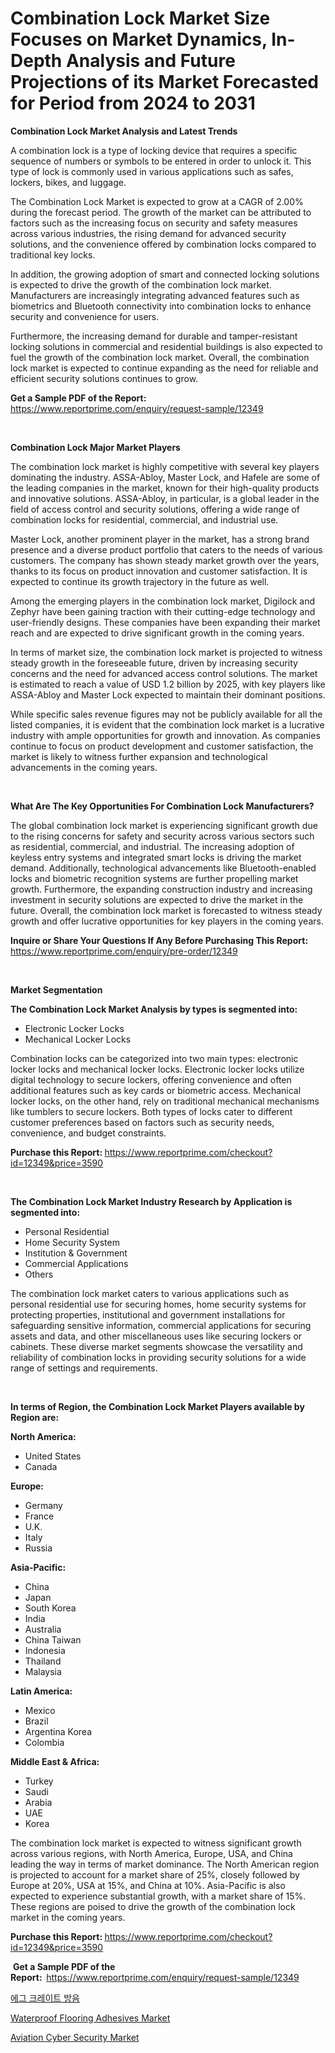<p><h1>Combination Lock Market Size Focuses on Market Dynamics, In-Depth Analysis and Future Projections of its Market Forecasted for Period from 2024 to 2031</h1></p><p><strong>Combination Lock Market Analysis and Latest Trends</strong></p>
<p><p>A combination lock is a type of locking device that requires a specific sequence of numbers or symbols to be entered in order to unlock it. This type of lock is commonly used in various applications such as safes, lockers, bikes, and luggage.</p><p>The Combination Lock Market is expected to grow at a CAGR of 2.00% during the forecast period. The growth of the market can be attributed to factors such as the increasing focus on security and safety measures across various industries, the rising demand for advanced security solutions, and the convenience offered by combination locks compared to traditional key locks.</p><p>In addition, the growing adoption of smart and connected locking solutions is expected to drive the growth of the combination lock market. Manufacturers are increasingly integrating advanced features such as biometrics and Bluetooth connectivity into combination locks to enhance security and convenience for users.</p><p>Furthermore, the increasing demand for durable and tamper-resistant locking solutions in commercial and residential buildings is also expected to fuel the growth of the combination lock market. Overall, the combination lock market is expected to continue expanding as the need for reliable and efficient security solutions continues to grow.</p></p>
<p><strong>Get a Sample PDF of the Report:&nbsp;</strong> <a href="https://www.reportprime.com/enquiry/request-sample/12349">https://www.reportprime.com/enquiry/request-sample/12349</a></p>
<p>&nbsp;</p>
<p><strong>Combination Lock Major Market Players</strong></p>
<p><p>The combination lock market is highly competitive with several key players dominating the industry. ASSA-Abloy, Master Lock, and Hafele are some of the leading companies in the market, known for their high-quality products and innovative solutions. ASSA-Abloy, in particular, is a global leader in the field of access control and security solutions, offering a wide range of combination locks for residential, commercial, and industrial use.</p><p>Master Lock, another prominent player in the market, has a strong brand presence and a diverse product portfolio that caters to the needs of various customers. The company has shown steady market growth over the years, thanks to its focus on product innovation and customer satisfaction. It is expected to continue its growth trajectory in the future as well.</p><p>Among the emerging players in the combination lock market, Digilock and Zephyr have been gaining traction with their cutting-edge technology and user-friendly designs. These companies have been expanding their market reach and are expected to drive significant growth in the coming years.</p><p>In terms of market size, the combination lock market is projected to witness steady growth in the foreseeable future, driven by increasing security concerns and the need for advanced access control solutions. The market is estimated to reach a value of USD 1.2 billion by 2025, with key players like ASSA-Abloy and Master Lock expected to maintain their dominant positions.</p><p>While specific sales revenue figures may not be publicly available for all the listed companies, it is evident that the combination lock market is a lucrative industry with ample opportunities for growth and innovation. As companies continue to focus on product development and customer satisfaction, the market is likely to witness further expansion and technological advancements in the coming years.</p></p>
<p>&nbsp;</p>
<p><strong>What Are The Key Opportunities For Combination Lock Manufacturers?</strong></p>
<p><p>The global combination lock market is experiencing significant growth due to the rising concerns for safety and security across various sectors such as residential, commercial, and industrial. The increasing adoption of keyless entry systems and integrated smart locks is driving the market demand. Additionally, technological advancements like Bluetooth-enabled locks and biometric recognition systems are further propelling market growth. Furthermore, the expanding construction industry and increasing investment in security solutions are expected to drive the market in the future. Overall, the combination lock market is forecasted to witness steady growth and offer lucrative opportunities for key players in the coming years.</p></p>
<p><strong>Inquire or Share Your Questions If Any Before Purchasing This Report:</strong> <a href="https://www.reportprime.com/enquiry/pre-order/12349">https://www.reportprime.com/enquiry/pre-order/12349</a></p>
<p>&nbsp;</p>
<p><strong>Market Segmentation</strong></p>
<p><strong>The Combination Lock Market Analysis by types is segmented into:</strong></p>
<p><ul><li>Electronic Locker Locks</li><li>Mechanical Locker Locks</li></ul></p>
<p><p>Combination locks can be categorized into two main types: electronic locker locks and mechanical locker locks. Electronic locker locks utilize digital technology to secure lockers, offering convenience and often additional features such as key cards or biometric access. Mechanical locker locks, on the other hand, rely on traditional mechanical mechanisms like tumblers to secure lockers. Both types of locks cater to different customer preferences based on factors such as security needs, convenience, and budget constraints.</p></p>
<p><strong>Purchase this Report:&nbsp;</strong><a href="https://www.reportprime.com/checkout?id=12349&price=3590">https://www.reportprime.com/checkout?id=12349&price=3590</a></p>
<p>&nbsp;</p>
<p><strong>The Combination Lock Market Industry Research by Application is segmented into:</strong></p>
<p><ul><li>Personal Residential</li><li>Home Security System</li><li>Institution & Government</li><li>Commercial Applications</li><li>Others</li></ul></p>
<p><p>The combination lock market caters to various applications such as personal residential use for securing homes, home security systems for protecting properties, institutional and government installations for safeguarding sensitive information, commercial applications for securing assets and data, and other miscellaneous uses like securing lockers or cabinets. These diverse market segments showcase the versatility and reliability of combination locks in providing security solutions for a wide range of settings and requirements.</p></p>
<p>&nbsp;</p>
<p><strong>In terms of Region, the Combination Lock Market Players available by Region are:</strong></p>
<p>
    <p> <strong> North America: </strong>
        <ul>
            <li>United States</li>
            <li>Canada</li>
        </ul>
        </p> 
    <p> <strong> Europe: </strong>
        <ul>
            <li>Germany</li>
            <li>France</li>
            <li>U.K.</li>
            <li>Italy</li>
            <li>Russia</li>
        </ul>
        </p> 
    <p> <strong> Asia-Pacific: </strong>
        <ul>
            <li>China</li>
            <li>Japan</li>
            <li>South Korea</li>
            <li>India</li>
            <li>Australia</li>
            <li>China Taiwan</li>
            <li>Indonesia</li>
            <li>Thailand</li>
            <li>Malaysia</li>
        </ul>
        </p> 
    <p> <strong> Latin America: </strong>
        <ul>
            <li>Mexico</li>
            <li>Brazil</li>
            <li>Argentina Korea</li>
            <li>Colombia</li>
        </ul>
        </p> 
    <p> <strong> Middle East & Africa: </strong>
        <ul>
            <li>Turkey</li>
            <li>Saudi</li>
            <li>Arabia</li>
            <li>UAE</li>
            <li>Korea</li>
        </ul>
    </p>
    </p>
<p><p>The combination lock market is expected to witness significant growth across various regions, with North America, Europe, USA, and China leading the way in terms of market dominance. The North American region is projected to account for a market share of 25%, closely followed by Europe at 20%, USA at 15%, and China at 10%. Asia-Pacific is also expected to experience substantial growth, with a market share of 15%. These regions are poised to drive the growth of the combination lock market in the coming years.</p></p>
<p><strong>Purchase this Report: </strong><a href="https://www.reportprime.com/checkout?id=12349&price=3590">https://www.reportprime.com/checkout?id=12349&price=3590</a></p>
<p>&nbsp;<strong>Get a Sample PDF of the Report:&nbsp;&nbsp;</strong><a href="https://www.reportprime.com/enquiry/request-sample/12349">https://www.reportprime.com/enquiry/request-sample/12349</a></p>
<p><strong></strong></p>
<p><p><a href="https://github.com/sougarounis/Market-Research-Report-List-3/blob/main/89116132294.md">에그 크레이트 방음</a></p><p><a href="https://frill-swim-3cd.notion.site/Waterproof-Flooring-Adhesives-Market-Research-Report-Forecasted-for-Period-from-2024-2031-by-Mark-60d479fb1b674c189036867ba4bb18fc">Waterproof Flooring Adhesives Market</a></p><p><a href="https://view.publitas.com/reportprime-1/aviation-cyber-security-market-size-reflecting-a-forecast-till-2031-market-by-type-by-application-and-by-geography/">Aviation Cyber Security Market</a></p></p>